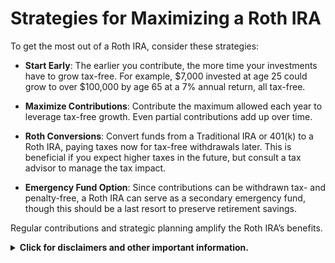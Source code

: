 # Strategies for Maximizing a Roth IRA

To get the most out of a Roth IRA, consider these strategies:

- **Start Early**: The earlier you contribute, the more time your investments have to grow tax-free. For example, $7,000 invested at age 25 could grow to over $100,000 by age 65 at a 7% annual return, all tax-free.

- **Maximize Contributions**: Contribute the maximum allowed each year to leverage tax-free growth. Even partial contributions add up over time.

- **Roth Conversions**: Convert funds from a Traditional IRA or 401(k) to a Roth IRA, paying taxes now for tax-free withdrawals later. This is beneficial if you expect higher taxes in the future, but consult a tax advisor to manage the tax impact.

- **Emergency Fund Option**: Since contributions can be withdrawn tax- and penalty-free, a Roth IRA can serve as a secondary emergency fund, though this should be a last resort to preserve retirement savings.

Regular contributions and strategic planning amplify the Roth IRA’s benefits.


<details><summary><b>Click for disclaimers and other important information.</b></summary>

<i>This content was sourced with help from xAI’s Grok AI. This information is for educational purposes and users should consult a financial advisor or the IRS for the most current rules.</i>

</details>

